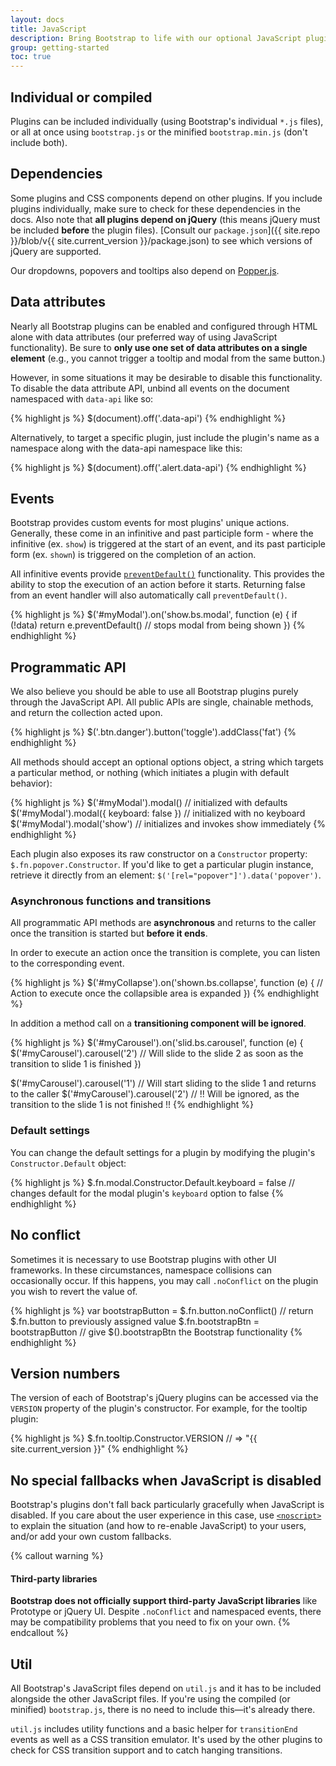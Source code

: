 ```yaml
---
layout: docs
title: JavaScript
description: Bring Bootstrap to life with our optional JavaScript plugins built on jQuery. Learn about each plugin, our data and programmatic API options, and more.
group: getting-started
toc: true
---
```


## Individual or compiled

Plugins can be included individually (using Bootstrap's individual `*.js` files), or all at once using `bootstrap.js` or the minified `bootstrap.min.js` (don't include both).

## Dependencies

Some plugins and CSS components depend on other plugins. If you include plugins individually, make sure to check for these dependencies in the docs. Also note that **all plugins depend on jQuery** (this means jQuery must be included **before** the plugin files). [Consult our `package.json`]({{ site.repo }}/blob/v{{ site.current_version }}/package.json) to see which versions of jQuery are supported.

Our dropdowns, popovers and tooltips also depend on [Popper.js](https://popper.js.org/).

## Data attributes

Nearly all Bootstrap plugins can be enabled and configured through HTML alone with data attributes (our preferred way of using JavaScript functionality). Be sure to **only use one set of data attributes on a single element** (e.g., you cannot trigger a tooltip and modal from the same button.)

However, in some situations it may be desirable to disable this functionality. To disable the data attribute API, unbind all events on the document namespaced with `data-api` like so:

{% highlight js %} $(document).off('.data-api') {% endhighlight %}

Alternatively, to target a specific plugin, just include the plugin's name as a namespace along with the data-api namespace like this:

{% highlight js %} $(document).off('.alert.data-api') {% endhighlight %}

## Events

Bootstrap provides custom events for most plugins' unique actions. Generally, these come in an infinitive and past participle form - where the infinitive (ex. `show`) is triggered at the start of an event, and its past participle form (ex. `shown`) is triggered on the completion of an action.

All infinitive events provide [`preventDefault()`](https://developer.mozilla.org/en-US/docs/Web/API/Event/preventDefault) functionality. This provides the ability to stop the execution of an action before it starts. Returning false from an event handler will also automatically call `preventDefault()`.

{% highlight js %} $('#myModal').on('show.bs.modal', function (e) { if (!data) return e.preventDefault() // stops modal from being shown }) {% endhighlight %}

## Programmatic API

We also believe you should be able to use all Bootstrap plugins purely through the JavaScript API. All public APIs are single, chainable methods, and return the collection acted upon.

{% highlight js %} $('.btn.danger').button('toggle').addClass('fat') {% endhighlight %}

All methods should accept an optional options object, a string which targets a particular method, or nothing (which initiates a plugin with default behavior):

{% highlight js %} $('#myModal').modal() // initialized with defaults $('#myModal').modal({ keyboard: false }) // initialized with no keyboard $('#myModal').modal('show') // initializes and invokes show immediately {% endhighlight %}

Each plugin also exposes its raw constructor on a `Constructor` property: `$.fn.popover.Constructor`. If you'd like to get a particular plugin instance, retrieve it directly from an element: `$('[rel="popover"]').data('popover')`.

### Asynchronous functions and transitions

All programmatic API methods are **asynchronous** and returns to the caller once the transition is started but **before it ends**.

In order to execute an action once the transition is complete, you can listen to the corresponding event.

{% highlight js %} $('#myCollapse').on('shown.bs.collapse', function (e) { // Action to execute once the collapsible area is expanded }) {% endhighlight %}

In addition a method call on a **transitioning component will be ignored**.

{% highlight js %} $('#myCarousel').on('slid.bs.carousel', function (e) { $('#myCarousel').carousel('2') // Will slide to the slide 2 as soon as the transition to slide 1 is finished })

$('#myCarousel').carousel('1') // Will start sliding to the slide 1 and returns to the caller $('#myCarousel').carousel('2') // !! Will be ignored, as the transition to the slide 1 is not finished !! {% endhighlight %}

### Default settings

You can change the default settings for a plugin by modifying the plugin's `Constructor.Default` object:

{% highlight js %} $.fn.modal.Constructor.Default.keyboard = false // changes default for the modal plugin's `keyboard` option to false {% endhighlight %}

## No conflict

Sometimes it is necessary to use Bootstrap plugins with other UI frameworks. In these circumstances, namespace collisions can occasionally occur. If this happens, you may call `.noConflict` on the plugin you wish to revert the value of.

{% highlight js %} var bootstrapButton = $.fn.button.noConflict() // return $.fn.button to previously assigned value $.fn.bootstrapBtn = bootstrapButton // give $().bootstrapBtn the Bootstrap functionality {% endhighlight %}

## Version numbers

The version of each of Bootstrap's jQuery plugins can be accessed via the `VERSION` property of the plugin's constructor. For example, for the tooltip plugin:

{% highlight js %} $.fn.tooltip.Constructor.VERSION // => "{{ site.current_version }}" {% endhighlight %}

## No special fallbacks when JavaScript is disabled

Bootstrap's plugins don't fall back particularly gracefully when JavaScript is disabled. If you care about the user experience in this case, use [`<noscript>`](https://developer.mozilla.org/en-US/docs/Web/HTML/Element/noscript) to explain the situation (and how to re-enable JavaScript) to your users, and/or add your own custom fallbacks.

{% callout warning %}

#### Third-party libraries

**Bootstrap does not officially support third-party JavaScript libraries** like Prototype or jQuery UI. Despite `.noConflict` and namespaced events, there may be compatibility problems that you need to fix on your own. {% endcallout %}

## Util

All Bootstrap's JavaScript files depend on `util.js` and it has to be included alongside the other JavaScript files. If you're using the compiled (or minified) `bootstrap.js`, there is no need to include this—it's already there.

`util.js` includes utility functions and a basic helper for `transitionEnd` events as well as a CSS transition emulator. It's used by the other plugins to check for CSS transition support and to catch hanging transitions.
